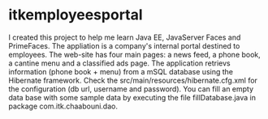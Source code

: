 # itkemployeesportal
I created this project to help me learn Java EE, JavaServer Faces and PrimeFaces. 
The appliation is a company's internal portal destined to employees. 
The web-site has four main pages: a news feed, a phone book, a cantine menu and a classified ads page. 
The application retrievs information (phone book + menu) from a mSQL database using the Hibernate framework. Check the src/main/resources/hibernate.cfg.xml for the configuration (db url, username and password). 
You can fill an empty data base with some sample data by executing the file fillDatabase.java in package com.itk.chaabouni.dao. 
